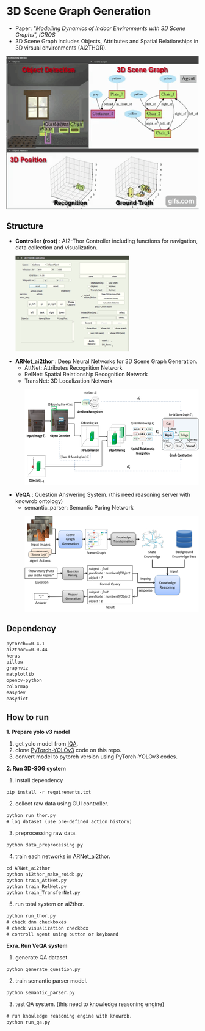 # 3D Scene Graph Generation
- Paper: *"Modelling Dynamics of Indoor Environments with 3D Scene Graphs", ICROS*
- 3D Scene Graph includes Objects, Attributes and Spatial Relationships in 3D virsual environments (Ai2THOR).
<p></p>
<p align="left" vlign="center">
  <img src="./imgs/sgg_video.gif" height="400">
</p>

## Structure
- **Controller (root)** : AI2-Thor Controller including functions for navigation, data collection and visualization.
    <p align="left" vlign="center">
      <img src="./imgs/ai2thor_controller.png" height="250">
    </p>
- **ARNet_ai2thor** : Deep Neural Networks for 3D Scene Graph Generation.
  - AttNet: Attributes Recognition Network
  - RelNet: Spatial Relationship Recognition Network
  - TransNet: 3D Localization Network
    <p align="left" vlign="center">
      <img src="./imgs/sr.png" height="250">
    </p>
- **VeQA** : Question Answering System. (this need reasoning server with knowrob ontology)
  - semantic_parser: Semantic Paring Network
    <p align="left" vlign="center">
      <img src="./imgs/vqa.png" height="250">
    </p>

## Dependency
```
pytorch==0.4.1
ai2thor==0.0.44
keras
pillow
graphviz
matplotlib
opencv-python
colormap
easydev
easydict
```

## How to run
__1. Prepare yolo v3 model__
   1) get yolo model from [IQA](https://github.com/danielgordon10/thor-iqa-cvpr-2018).
   2) clone [PyTorch-YOLOv3](https://github.com/eriklindernoren/PyTorch-YOLOv3) code on this repo.
   3) convert model to pytorch version using PyTorch-YOLOv3 codes.


__2. Run 3D-SGG system__
   1) install dependency
   ```
   pip install -r requirements.txt
   ```
   2) collect raw data using GUI controller.
   ```
   python run_thor.py
   # log dataset (use pre-defined action history)
   ```
   3) preprocessing raw data.
   ```
   python data_preprocessing.py
   ```
   4) train each networks in ARNet_ai2thor.
   ```
   cd ARNet_ai2thor
   python ai2thor_make_roidb.py
   python train_AttNet.py
   python train_RelNet.py
   python train_TransferNet.py
   ```
   5) run total system on ai2thor.
   ```
   python run_thor.py
   # check dnn checkboxes
   # check visualization checkbox
   # controll agent using button or keyboard
   ```


__Exra. Run VeQA system__
   1) generate QA dataset.
   ```
   python generate_question.py
   ```
   2) train semantic parser model.
   ```
   python semantic_parser.py
   ```
   3) test QA system. (this need to knowledge reasoning engine)
   ```
   # run knowledge reasoning engine with knowrob.
   python run_qa.py
   ```

